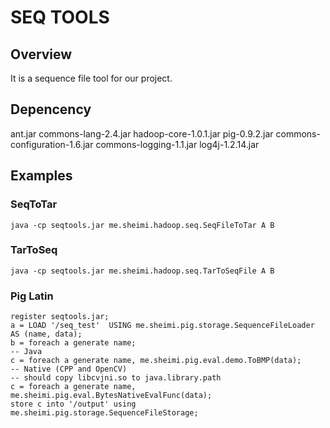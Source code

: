 SEQ TOOLS
=========

Overview
--------
It is a sequence file tool for our project.

Depencency
----------
ant.jar                       commons-lang-2.4.jar          hadoop-core-1.0.1.jar         pig-0.9.2.jar
commons-configuration-1.6.jar commons-logging-1.1.jar       log4j-1.2.14.jar

Examples
--------

### SeqToTar
    
    java -cp seqtools.jar me.sheimi.hadoop.seq.SeqFileToTar A B

### TarToSeq

    java -cp seqtools.jar me.sheimi.hadoop.seq.TarToSeqFile A B

### Pig Latin

    register seqtools.jar;
    a = LOAD '/seq_test'  USING me.sheimi.pig.storage.SequenceFileLoader AS (name, data);
    b = foreach a generate name;
    -- Java
    c = foreach a generate name, me.sheimi.pig.eval.demo.ToBMP(data);
    -- Native (CPP and OpenCV)
    -- should copy libcvjni.so to java.library.path
    c = foreach a generate name, me.sheimi.pig.eval.BytesNativeEvalFunc(data);
    store c into '/output' using me.sheimi.pig.storage.SequenceFileStorage;

